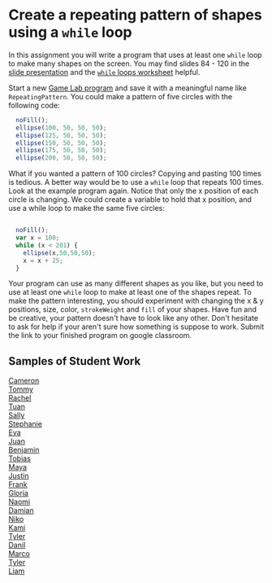 Create a repeating pattern of shapes using a `while` loop
=============================================
In this assignment you will write a program that uses at least one `while` loop to make many shapes on the screen. You may find slides 84 - 120 in the [slide presentation](https://docs.google.com/presentation/d/1fm_Di0qR4HpRWTf8tJtcW3u5by3OrilfXIPZ517K1js/edit?usp=sharing) and the [`while` loops worksheet](https://github.com/Computer-Programming-A/LoopsWorksheet#while-loops-worksheet) helpful.   

Start a new [Game Lab program](https://code.org/educate/gamelab) and save it with a meaningful name like `RepeatingPattern`. You could make a pattern of five circles with the following code:
```javascript
  noFill();
  ellipse(100, 50, 50, 50);
  ellipse(125, 50, 50, 50);
  ellipse(150, 50, 50, 50);
  ellipse(175, 50, 50, 50);
  ellipse(200, 50, 50, 50);
```
 
What if you wanted a pattern of 100 circles? Copying and pasting 100 times is tedious. A better way would be to use a `while` loop that repeats 100 times. Look at the example program again. Notice that only the x position of each circle is changing. We could create a variable to hold that x position, and use a while loop to make the same five circles:
```javascript

  noFill();
  var x = 100;
  while (x < 201) {
    ellipse(x,50,50,50);
    x = x + 25;
  }

```
Your program can use as many different shapes as you like, but you need to use at least one `while` loop to make at least one of the shapes repeat. To make the pattern interesting, you should experiment with changing the x & y positions, size, color, `strokeWeight` and `fill` of your shapes. Have fun and be creative, your pattern doesn't have to look like any other. Don't hesitate to ask for help if your aren't sure how something is suppose to work. Submit the link to your finished program on google classroom.   

Samples of Student Work
-----------------------
[Cameron](https://studio.code.org/projects/gamelab/QRR0yiOip3m85HjBjcpB2DZgyFUUsAvCKu1YWYOG2Ps)   
[Tommy](https://studio.code.org/projects/gamelab/FbH5iiGDwHqTM_223TfN17HYl3RAcVpKOS2eLIgGheo)   
[Rachel](https://studio.code.org/projects/gamelab/v_DthAkm__veoEY_aB0rWL1Hh10KfaIkQ5CQKiuM0oQ)   
[Tuan](https://studio.code.org/projects/gamelab/znaffrSBs9yR43o1KeaTSEa6KIjMRc3CLNwDaOKxJg8)   
[Sally](https://studio.code.org/projects/gamelab/Lpd1x7fjTpLfvZ0thtbiNewiws8Xys6CUKrM1aFUSZ8)   
[Stephanie](https://studio.code.org/projects/gamelab/bg2yydL853YfM72kHzF0d-4Y1nVa4PQto3zDDzC4oTQ)   
[Eva](https://studio.code.org/projects/gamelab/WlNR8khgfFm7qdPOC1IA-ujeHZdAuiRrP6STJau_h3s)   
[Juan](https://studio.code.org/projects/gamelab/U_skeWQ9cnwbUI0h8kUCwkiDaIszy4y3rL8GLAkm_lA)   
[Benjamin](https://studio.code.org/projects/gamelab/x6xxlW5C1vmDxB5pzwWhO_rS_75YqAKa5gAe2GjRq5A)   
[Tobias](https://studio.code.org/projects/gamelab/UJX8xrJ8MbSK8XRGhtkUtdVnh4939VErQfcw4E6gMek)   
[Maya](https://studio.code.org/projects/gamelab/yBEnfh05m3S79yqdtQ_rBOEO3qUft-_q89ncRNC0qxU)   
[Justin](https://studio.code.org/projects/gamelab/JbCJU54byiDHPCXycH-XqRLfXtYZMWpMU8CDdWhJyAw)   
[Frank](https://studio.code.org/projects/gamelab/Pm-lgxh8rF-wm98I_X0v13ozRDNJU6QTE2eytgFRPiA)   
[Gloria](https://studio.code.org/projects/gamelab/azRw8lCJcLNWA1QtDNSGvZ4fwFqRM6qtk6hGxqRnazs)   
[Naomi](https://studio.code.org/projects/gamelab/jAISSaxZHRc1Xnz4qkpFdgHlEMWg5mN_SuaaazjzXX8)   
[Damian](https://studio.code.org/projects/gamelab/8Uk5a36WRv_j_0IF81aRkA8VZvHenGmZ-VANxCuri2Y)   
[Niko](https://studio.code.org/projects/gamelab/VUMYK3uIv98Y2Wr2rEfbJQxPrbzsXaxnWWACCgB4u6U)   
[Kami](https://studio.code.org/projects/gamelab/SKONJr_u5jAu0IdPQW23tzahaNYWAPr7TeHco8dxIQc)   
[Tyler](https://studio.code.org/projects/gamelab/m0M6qquNvROhD-e_odXbPvQaAOPsIZIZelgZXSB4xSs)   
[Danil](https://studio.code.org/projects/gamelab/ic9SEKE-DEzkXUw20MVnHOHcT6X66sP6gUebD3cXe40)   
[Marco](https://studio.code.org/projects/gamelab/KF1eD8X0XQAPN7dSe58o61e9Mj9VuSje0_7ZcyYJrAM)   
[Tyler](https://studio.code.org/projects/gamelab/m0M6qquNvROhD-e_odXbPvQaAOPsIZIZelgZXSB4xSs)   
[Liam](https://studio.code.org/projects/gamelab/yW_IsC4wCYc3QR6aYfBoxlVMFtU7Hx8qAUFyQGBITko)   
  

